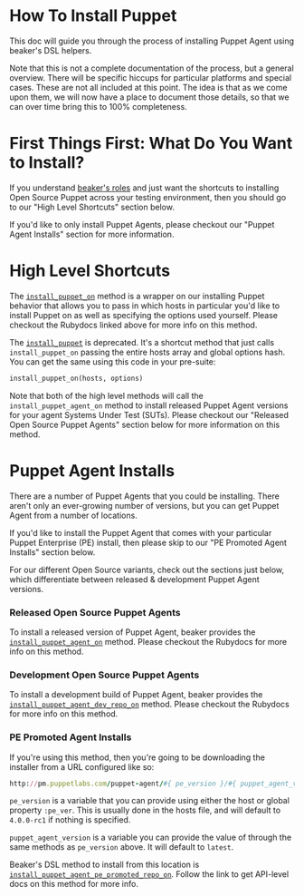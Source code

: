 # How To Install Puppet

This doc will guide you through the process of installing Puppet Agent using
beaker's DSL helpers.

Note that this is not a complete documentation of the process, but a general
overview. There will be specific hiccups for particular platforms and special
cases. These are not all included at this point. The idea is that as we come
upon them, we will now have a place to document those details, so that we can
over time bring this to 100% completeness.

# First Things First: What Do You Want to Install?

If you understand [beaker's roles](https://github.com/puppetlabs/beaker/blob/master/docs/concepts/roles_what_are_they.md)
and just want the shortcuts to installing Open Source Puppet across your testing
environment, then you should go to our "High Level Shortcuts" section below.

If you'd like to only install Puppet Agents, please checkout our "Puppet Agent
Installs" section for more information.

# High Level Shortcuts

The
[`install_puppet_on`](http://www.rubydoc.info/gems/beaker/Beaker/DSL/InstallUtils/FOSSUtils#install_puppet_on-instance_method)
method is a wrapper on our installing Puppet behavior that allows you to pass in
which hosts in particular you'd like to install Puppet on as well as specifying
the options used yourself. Please checkout the Rubydocs linked above for more
info on this method.

The
[`install_puppet`](http://www.rubydoc.info/gems/beaker/Beaker/DSL/InstallUtils/FOSSUtils#install_puppet-instance_method)
is deprecated. It's a shortcut method that just calls `install_puppet_on`
passing the entire hosts array and global options hash. You can get the same
using this code in your pre-suite:

```ruby
install_puppet_on(hosts, options)
```

Note that both of the high level methods will call the `install_puppet_agent_on`
method to install released Puppet Agent versions for your agent Systems Under
Test (SUTs). Please checkout our "Released Open Source Puppet Agents" section
below for more information on this method.

# Puppet Agent Installs

There are a number of Puppet Agents that you could be installing. There aren't
only an ever-growing number of versions, but you can get Puppet Agent from a
number of locations.

If you'd like to install the Puppet Agent that comes with your particular Puppet
Enterprise (PE) install, then please skip to our "PE Promoted Agent Installs"
section below.

For our different Open Source variants, check out the sections just below, which
differentiate between released & development Puppet Agent versions.

### Released Open Source Puppet Agents

To install a released version of Puppet Agent, beaker provides the
[`install_puppet_agent_on`](http://www.rubydoc.info/gems/beaker/Beaker/DSL/InstallUtils/FOSSUtils#install_puppet_agent_on-instance_method)
method. Please checkout the Rubydocs for more info on this method.

### Development Open Source Puppet Agents

To install a development build of Puppet Agent, beaker provides the
[`install_puppet_agent_dev_repo_on`](http://www.rubydoc.info/gems/beaker/Beaker/DSL/InstallUtils/FOSSUtils#install_puppet_agent_dev_repo_on-instance_method)
method. Please checkout the Rubydocs for more info on this method.

### PE Promoted Agent Installs

If you're using this method, then you're going to be downloading the installer
from a URL configured like so:

```ruby
http://pm.puppetlabs.com/puppet-agent/#{ pe_version }/#{ puppet_agent_version }/repos
```

`pe_version` is a variable that you can provide using either the host or global
property `:pe_ver`. This is usually done in the hosts file, and will default to
`4.0.0-rc1` if nothing is specified.

`puppet_agent_version` is a variable you can provide the value of through the
same methods as `pe_version` above. It will default to `latest`.

Beaker's DSL method to install from this location is
[`install_puppet_agent_pe_promoted_repo_on`](http://www.rubydoc.info/github/puppetlabs/beaker/Beaker/DSL/InstallUtils/FOSSUtils#install_puppet_agent_pe_promoted_repo_on-instance_method).
Follow the link to get API-level docs on this method for more info.